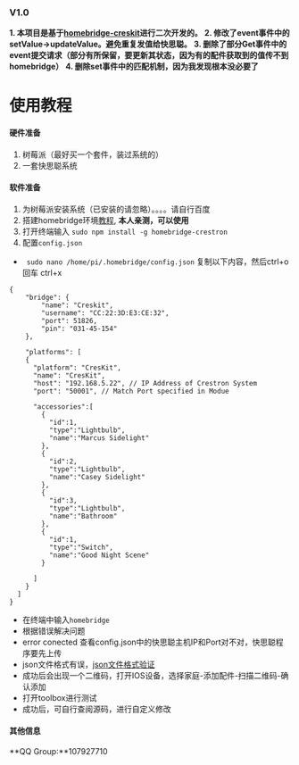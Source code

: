 ### V1.0
**1. 本项目是基于[homebridge-creskit](https://github.com/marcusadolfsson/homebridge-creskit)进行二次开发的。**
**2. 修改了event事件中的setValue->updateValue。避免重复发值给快思聪。**
**3. 删除了部分Get事件中的event提交请求（部分有所保留，要更新其状态，因为有的配件获取到的值传不到homebridge）**
**4. 删除set事件中的匹配机制，因为我发现根本没必要了**

# 使用教程
#### 硬件准备
1. 树莓派（最好买一个套件，装过系统的）
2. 一套快思聪系统

#### 软件准备
1. 为树莓派安装系统（已安装的请忽略）。。。。请自行百度
2. 搭建homebridge环境[教程](https://github.com/nfarina/homebridge/wiki/Running-HomeBridge-on-a-Raspberry-Pi),    **本人亲测，可以使用**
3. 打开终端输入    `sudo npm install -g homebridge-crestron`
4. 配置`config.json` 
  - ` sudo nano /home/pi/.homebridge/config.json`
复制以下内容，然后ctrl+o 回车 ctrl+x
```
{
    "bridge": {
        "name": "Creskit",
        "username": "CC:22:3D:E3:CE:32",
        "port": 51826,
        "pin": "031-45-154"
    },

    "platforms": [
    {
      "platform": "CresKit",
      "name": "CresKit",
      "host": "192.168.5.22", // IP Address of Crestron System
      "port": "50001", // Match Port specified in Modue

      "accessories":[
        {
          "id":1,
          "type":"Lightbulb",
          "name":"Marcus Sidelight"
        },
        {
          "id":2,
          "type":"Lightbulb",
          "name":"Casey Sidelight"
        },
        {
          "id":3,
          "type":"Lightbulb",
          "name":"Bathroom"
        },
        {
          "id":1,
          "type":"Switch",
          "name":"Good Night Scene" 
        }

      ]
    }
  ]
}
```
- 在终端中输入`homebridge`
- 根据错误解决问题
- error conected 查看config.json中的快思聪主机IP和Port对不对，快思聪程序要先上传
- json文件格式有误，[json文件格式验证](https://jsonlint.com/)
- 成功后会出现一个二维码，打开IOS设备，选择家庭-添加配件-扫描二维码-确认添加
- 打开toolbox进行测试
- 成功后，可自行查阅源码，进行自定义修改


#### 其他信息
**QQ Group:**107927710











